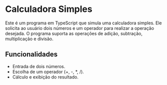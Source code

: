 # Calculadora Simples

Este é um programa em TypeScript que simula uma calculadora simples. Ele solicita ao usuário dois números e um operador para realizar a operação desejada. O programa suporta as operações de adição, subtração, multiplicação e divisão.

## Funcionalidades

- Entrada de dois números.
- Escolha de um operador (+, -, *, /).
- Cálculo e exibição do resultado.
